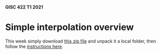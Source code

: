 #### GISC 422 T1 2021
# Simple interpolation overview
This week simply download [this zip file](simple-interpolation.zip?raw=true) and unpack it a local folder, then follow the [instructions here](simple-interpolation.md).
